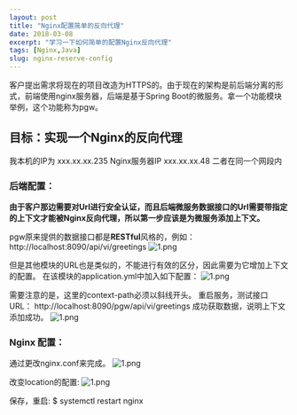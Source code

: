 ```yaml
---
layout: post
title: "Nginx配置简单的反向代理"
date: 2018-03-08
excerpt: "学习一下如何简单的配置Nginx反向代理"
tags: [Nginx,Java]
slug: nginx-reserve-config
---
```


客户提出需求将现在的项目改造为HTTPS的。由于现在的架构是前后端分离的形式，前端使用nginx服务器，后端是基于Spring Boot的微服务。拿一个功能模块举例，这个功能称为pgw。
## 目标：实现一个Nginx的反向代理
我本机的IP为 xxx.xx.xx.235
Nginx服务器IP xxx.xx.xx.48 
二者在同一个网段内
### 后端配置：
**由于客户那边需要对Url进行安全认证，而且后端微服务数据接口的Url需要带指定的上下文才能被Nginx反向代理，所以第一步应该是为微服务添加上下文。**

pgw原来提供的数据接口都是**RESTful**风格的，例如：
http://localhost:8090/api/vi/greetings
![1.png](http://upload-images.jianshu.io/upload_images/9774769-f8f69f042800ee67.png?imageMogr2/auto-orient/strip%7CimageView2/2/w/1240)

但是其他模块的URL也是类似的，不能进行有效的区分，因此需要为它增加上下文的配置。
在该模块的application.yml中加入如下配置：
![1.png](http://upload-images.jianshu.io/upload_images/9774769-70552482f7848711.png?imageMogr2/auto-orient/strip%7CimageView2/2/w/1240)


需要注意的是，这里的context-path必须以斜线开头。
重启服务，测试接口URL： http://localhost:8090/pgw/api/vi/greetings
成功获取数据，说明上下文添加成功。
![1.png](http://upload-images.jianshu.io/upload_images/9774769-5d82b64fcd0f410d.png?imageMogr2/auto-orient/strip%7CimageView2/2/w/1240)

### Nginx 配置：
通过更改nginx.conf来完成。
![1.png](http://upload-images.jianshu.io/upload_images/9774769-fdaa41cc71b30467.png?imageMogr2/auto-orient/strip%7CimageView2/2/w/1240)

改变location的配置:
![1.png](http://upload-images.jianshu.io/upload_images/9774769-4d63c4febff06127.png?imageMogr2/auto-orient/strip%7CimageView2/2/w/1240)

保存，重启:
$ systemctl restart nginx


